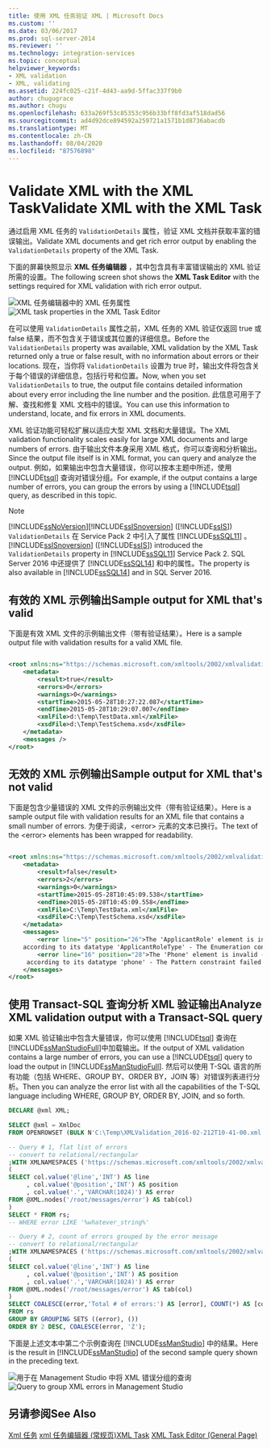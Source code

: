 ```yaml
---
title: 使用 XML 任务验证 XML | Microsoft Docs
ms.custom: ''
ms.date: 03/06/2017
ms.prod: sql-server-2014
ms.reviewer: ''
ms.technology: integration-services
ms.topic: conceptual
helpviewer_keywords:
- XML validation
- XML, validating
ms.assetid: 224fc025-c21f-4d43-aa9d-5ffac337f9b0
author: chugugrace
ms.author: chugu
ms.openlocfilehash: 633a269f53c85353c956b33bff8fd3af518dad56
ms.sourcegitcommit: ad4d92dce894592a259721a1571b1d8736abacdb
ms.translationtype: MT
ms.contentlocale: zh-CN
ms.lasthandoff: 08/04/2020
ms.locfileid: "87576898"
---
```

# <a name="validate-xml-with-the-xml-task"></a><span data-ttu-id="ddb4b-102">Validate XML with the XML Task</span><span class="sxs-lookup"><span data-stu-id="ddb4b-102">Validate XML with the XML Task</span></span>
  <span data-ttu-id="ddb4b-103">通过启用 XML 任务的 `ValidationDetails` 属性，验证 XML 文档并获取丰富的错误输出。</span><span class="sxs-lookup"><span data-stu-id="ddb4b-103">Validate XML documents and get rich error output by enabling the `ValidationDetails` property of the XML Task.</span></span>

 <span data-ttu-id="ddb4b-104">下面的屏幕快照显示 **XML 任务编辑器** ，其中包含具有丰富错误输出的 XML 验证所需的设置。</span><span class="sxs-lookup"><span data-stu-id="ddb4b-104">The following screen shot shows the **XML Task Editor** with the settings required for XML validation with rich error output.</span></span>

 <span data-ttu-id="ddb4b-105">![XML 任务编辑器中的 XML 任务属性](../media/xmltaskproperties.jpg "XML 任务编辑器中的 XML 任务属性")</span><span class="sxs-lookup"><span data-stu-id="ddb4b-105">![XML task properties in the XML Task Editor](../media/xmltaskproperties.jpg "XML task properties in the XML Task Editor")</span></span>

 <span data-ttu-id="ddb4b-106">在可以使用 `ValidationDetails` 属性之前，XML 任务的 XML 验证仅返回 true 或 false 结果，而不包含关于错误或其位置的详细信息。</span><span class="sxs-lookup"><span data-stu-id="ddb4b-106">Before the `ValidationDetails` property was available, XML validation by the XML Task returned only a true or false result, with no information about errors or their locations.</span></span> <span data-ttu-id="ddb4b-107">现在，当你将 `ValidationDetails` 设置为 true 时，输出文件将包含关于每个错误的详细信息，包括行号和位置。</span><span class="sxs-lookup"><span data-stu-id="ddb4b-107">Now, when you set `ValidationDetails` to true, the output file contains detailed information about every error including the line number and the position.</span></span> <span data-ttu-id="ddb4b-108">此信息可用于了解、查找和修复 XML 文档中的错误。</span><span class="sxs-lookup"><span data-stu-id="ddb4b-108">You can use this information to understand, locate, and fix errors in XML documents.</span></span>

 <span data-ttu-id="ddb4b-109">XML 验证功能可轻松扩展以适应大型 XML 文档和大量错误。</span><span class="sxs-lookup"><span data-stu-id="ddb4b-109">The XML validation functionality scales easily for large XML documents and large numbers of errors.</span></span> <span data-ttu-id="ddb4b-110">由于输出文件本身采用 XML 格式，你可以查询和分析输出。</span><span class="sxs-lookup"><span data-stu-id="ddb4b-110">Since the output file itself is in XML format, you can query and analyze the output.</span></span> <span data-ttu-id="ddb4b-111">例如，如果输出中包含大量错误，你可以按本主题中所述，使用 [!INCLUDE[tsql](../../../includes/tsql-md.md)] 查询对错误分组。</span><span class="sxs-lookup"><span data-stu-id="ddb4b-111">For example, if the output contains a large number of errors, you can group the errors by using a [!INCLUDE[tsql](../../../includes/tsql-md.md)] query, as described in this topic.</span></span>

> [!NOTE]
>  [!INCLUDE[ssNoVersion](../../includes/ssnoversion-md.md)]<span data-ttu-id="ddb4b-112">[!INCLUDE[ssISnoversion](../../includes/ssisnoversion-md.md)] ([!INCLUDE[ssIS](../../includes/ssis-md.md)]) `ValidationDetails` 在 Service Pack 2 中引入了属性 [!INCLUDE[ssSQL11](../../includes/sssql11-md.md)] 。</span><span class="sxs-lookup"><span data-stu-id="ddb4b-112">[!INCLUDE[ssISnoversion](../../includes/ssisnoversion-md.md)] ([!INCLUDE[ssIS](../../includes/ssis-md.md)]) introduced the `ValidationDetails` property in [!INCLUDE[ssSQL11](../../includes/sssql11-md.md)] Service Pack 2.</span></span> <span data-ttu-id="ddb4b-113">SQL Server 2016 中还提供了 [!INCLUDE[ssSQL14](../../includes/sssql14-md.md)] 和中的属性。</span><span class="sxs-lookup"><span data-stu-id="ddb4b-113">The property is also available in [!INCLUDE[ssSQL14](../../includes/sssql14-md.md)] and in SQL Server 2016.</span></span>

## <a name="sample-output-for-xml-thats-valid"></a><span data-ttu-id="ddb4b-114">有效的 XML 示例输出</span><span class="sxs-lookup"><span data-stu-id="ddb4b-114">Sample output for XML that's valid</span></span>
 <span data-ttu-id="ddb4b-115">下面是有效 XML 文件的示例输出文件（带有验证结果）。</span><span class="sxs-lookup"><span data-stu-id="ddb4b-115">Here is a sample output file with validation results for a valid XML file.</span></span>

```xml

<root xmlns:ns="https://schemas.microsoft.com/xmltools/2002/xmlvalidation">
    <metadata>
        <result>true</result>
        <errors>0</errors>
        <warnings>0</warnings>
        <startTime>2015-05-28T10:27:22.087</startTime>
        <endTime>2015-05-28T10:29:07.007</endTime>
        <xmlFile>d:\Temp\TestData.xml</xmlFile>
        <xsdFile>d:\Temp\TestSchema.xsd</xsdFile>
    </metadata>
    <messages />
</root>
```

## <a name="sample-output-for-xml-thats-not-valid"></a><span data-ttu-id="ddb4b-116">无效的 XML 示例输出</span><span class="sxs-lookup"><span data-stu-id="ddb4b-116">Sample output for XML that's not valid</span></span>
 <span data-ttu-id="ddb4b-117">下面是包含少量错误的 XML 文件的示例输出文件（带有验证结果）。</span><span class="sxs-lookup"><span data-stu-id="ddb4b-117">Here is a sample output file with validation results for an XML file that contains a small number of errors.</span></span> <span data-ttu-id="ddb4b-118">为便于阅读，\<error> 元素的文本已换行。</span><span class="sxs-lookup"><span data-stu-id="ddb4b-118">The text of the \<error> elements has been wrapped for readability.</span></span>

```xml

<root xmlns:ns="https://schemas.microsoft.com/xmltools/2002/xmlvalidation">
    <metadata>
        <result>false</result>
        <errors>2</errors>
        <warnings>0</warnings>
        <startTime>2015-05-28T10:45:09.538</startTime>
        <endTime>2015-05-28T10:45:09.558</endTime>
        <xmlFile>C:\Temp\TestData.xml</xmlFile>
        <xsdFile>C:\Temp\TestSchema.xsd</xsdFile>
    </metadata>
    <messages>
        <error line="5" position="26">The 'ApplicantRole' element is invalid - The value 'wer3' is invalid
    according to its datatype 'ApplicantRoleType' - The Enumeration constraint failed.</error>
        <error line="16" position="28">The 'Phone' element is invalid - The value 'we3056666666' is invalid
     according to its datatype 'phone' - The Pattern constraint failed.</error>
    </messages>
</root>
```

## <a name="analyze-xml-validation-output-with-a-transact-sql-query"></a><span data-ttu-id="ddb4b-119">使用 Transact-SQL 查询分析 XML 验证输出</span><span class="sxs-lookup"><span data-stu-id="ddb4b-119">Analyze XML validation output with a Transact-SQL query</span></span>
 <span data-ttu-id="ddb4b-120">如果 XML 验证输出中包含大量错误，你可以使用 [!INCLUDE[tsql](../../../includes/tsql-md.md)] 查询在 [!INCLUDE[ssManStudioFull](../../includes/ssmanstudiofull-md.md)]中加载输出。</span><span class="sxs-lookup"><span data-stu-id="ddb4b-120">If the output of XML validation contains a large number of errors, you can use a [!INCLUDE[tsql](../../../includes/tsql-md.md)] query to load the output in [!INCLUDE[ssManStudioFull](../../includes/ssmanstudiofull-md.md)].</span></span> <span data-ttu-id="ddb4b-121">然后可以使用 T-SQL 语言的所有功能（包括 WHERE、GROUP BY、ORDER BY，JOIN 等）对错误列表进行分析。</span><span class="sxs-lookup"><span data-stu-id="ddb4b-121">Then you can analyze the error list with all the capabilities of the T-SQL language including WHERE, GROUP BY, ORDER BY, JOIN, and so forth.</span></span>

```sql
DECLARE @xml XML;

SELECT @xml = XmlDoc   
FROM OPENROWSET (BULK N'C:\Temp\XMLValidation_2016-02-212T10-41-00.xml', SINGLE_BLOB) AS Tab(XmlDoc);

-- Query # 1, flat list of errors
-- convert to relational/rectangular
;WITH XMLNAMESPACES ('https://schemas.microsoft.com/xmltools/2002/xmlvalidation' AS ns), rs AS
(
SELECT col.value('@line','INT') AS line
     , col.value('@position','INT') AS position
     , col.value('.','VARCHAR(1024)') AS error
FROM @XML.nodes('/root/messages/error') AS tab(col)
)
SELECT * FROM rs;
-- WHERE error LIKE '%whatever_string%'

-- Query # 2, count of errors grouped by the error message
-- convert to relational/rectangular
;WITH XMLNAMESPACES ('https://schemas.microsoft.com/xmltools/2002/xmlvalidation' AS ns), rs AS
(
SELECT col.value('@line','INT') AS line
     , col.value('@position','INT') AS position
     , col.value('.','VARCHAR(1024)') AS error
FROM @XML.nodes('/root/messages/error') AS tab(col)
)
SELECT COALESCE(error,'Total # of errors:') AS [error], COUNT(*) AS [counter]
FROM rs
GROUP BY GROUPING SETS ((error), ())
ORDER BY 2 DESC, COALESCE(error, 'Z');

```

 <span data-ttu-id="ddb4b-122">下面是上述文本中第二个示例查询在 [!INCLUDE[ssManStudio](../../includes/ssmanstudio-md.md)] 中的结果。</span><span class="sxs-lookup"><span data-stu-id="ddb4b-122">Here is the result in [!INCLUDE[ssManStudio](../../includes/ssmanstudio-md.md)] of the second sample query shown in the preceding text.</span></span>

 <span data-ttu-id="ddb4b-123">![用于在 Management Studio 中将 XML 错误分组的查询](../media/queryforxmlerrors.jpg "用于在 Management Studio 中将 XML 错误分组的查询")</span><span class="sxs-lookup"><span data-stu-id="ddb4b-123">![Query to group XML errors in Management Studio](../media/queryforxmlerrors.jpg "Query to group XML errors in Management Studio")</span></span>

## <a name="see-also"></a><span data-ttu-id="ddb4b-124">另请参阅</span><span class="sxs-lookup"><span data-stu-id="ddb4b-124">See Also</span></span>
 <span data-ttu-id="ddb4b-125">[Xml 任务](xml-task.md) [xml 任务编辑器 &#40;常规页&#41;](../xml-task-editor-general-page.md)</span><span class="sxs-lookup"><span data-stu-id="ddb4b-125">[XML Task](xml-task.md) [XML Task Editor &#40;General Page&#41;](../xml-task-editor-general-page.md)</span></span>


